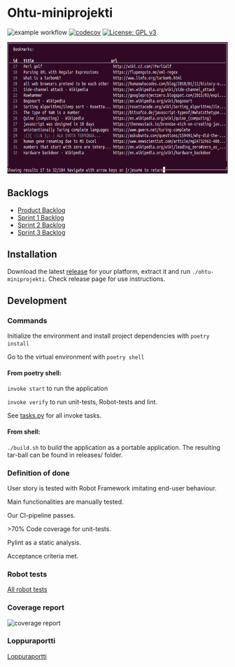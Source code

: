 # Ohtu-miniprojekti
![example workflow](https://github.com/sainigma/ohtu-miniprojekti/workflows/CI/badge.svg)
[![codecov](https://codecov.io/gh/sainigma/ohtu-miniprojekti/branch/main/graph/badge.svg?token=MP92ZQ4DNH)](https://codecov.io/gh/sainigma/ohtu-miniprojekti)
[![License: GPL v3](https://img.shields.io/badge/License-GPLv3-blue.svg)](https://www.gnu.org/licenses/gpl-3.0)

<p align="left">
  <img height="300" src="./media/preview.png">
</p>

## Backlogs
- [Product Backlog](https://docs.google.com/spreadsheets/d/1UTAB7X3for7kcB7_GlngaTnpXSxTQixwS3AyCQtQa9s/edit#gid=1)
- [Sprint 1 Backlog](https://docs.google.com/spreadsheets/d/1UTAB7X3for7kcB7_GlngaTnpXSxTQixwS3AyCQtQa9s/edit#gid=0)
- [Sprint 2 Backlog](https://docs.google.com/spreadsheets/d/1UTAB7X3for7kcB7_GlngaTnpXSxTQixwS3AyCQtQa9s/edit#gid=8)
- [Sprint 3 Backlog](https://docs.google.com/spreadsheets/d/1UTAB7X3for7kcB7_GlngaTnpXSxTQixwS3AyCQtQa9s/edit#gid=9)



## Installation

Download the latest [release](https://github.com/sainigma/ohtu-miniprojekti/releases/latest) for your platform, extract it and run `./ohtu-miniprojekti`. Check release page for use instructions.

## Development

### Commands

Initialize the environment and install project dependencies with `poetry install`

Go to the virtual environment with `poetry shell`

#### From poetry shell:

`invoke start` to run the application

`invoke verify` to run unit-tests, Robot-tests and lint.

See [tasks.py](https://github.com/sainigma/ohtu-miniprojekti/blob/main/tasks.py) for all invoke tasks.

#### From shell:

`./build.sh` to build the application as a portable application. The resulting tar-ball can be found in releases/ folder.

### Definition of done

User story is tested with Robot Framework imitating end-user behaviour.

Main functionalities are manually tested.

Our CI-pipeline passes.

\>70% Code coverage for unit-tests.

Pylint as a static analysis.

Acceptance criteria met.

### Robot tests

[All robot tests](https://github.com/sainigma/ohtu-miniprojekti/tree/main/src/tests/robot)


### Coverage report

![coverage report](https://github.com/sainigma/ohtu-miniprojekti/blob/main/media/coverage-report.png)

### Loppuraportti

[Loppuraportti](https://docs.google.com/document/d/1c29YAMWLUKVchbylqG__A2cE1p6scvYuc220uDJzOXg/edit)
